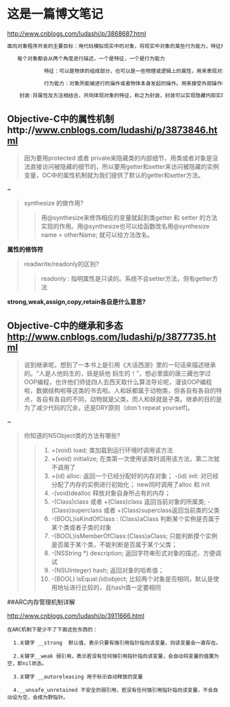 # 这是一篇博文笔记

http://www.cnblogs.com/ludashi/p/3868687.html

~~~objectivec
面向对象程序开发的主要目标：用代码模拟现实中的对象，将现实中对象的某些行为能力，特征用代码表现出来，然后用这些代码来模拟现实中的问题。

　　每个对象都会从两个角度进行描述，一个是特征，一个是行为能力

            特征：可以是物体的组成部分，也可以是一些物理或逻辑上的属性，用来表现对象的形态，构成及状态。

            行为能力：对象所能被进行的操作或者物体本身发起的操作。用来接受外部操作或对外部进行操作。

    封装:将属性及方法相结合，共同体现对象的特征，称之为封装，封装可以实现隐藏内部实现，稳定外部接口
~~~

## Objective-C中的属性机制http://www.cnblogs.com/ludashi/p/3873846.html


> 因为要用protected 或者 private来隐藏类的内部细节，用类或者对象是没法直接访问被隐藏的细节的，所以要用getter和setter来访问被隐藏的实例变量，OC中的属性机制就为我们提供了默认的getter和setter方法。

~

> synthesize 的做作用?
> > 用@synthesize来修饰相应的变量就起到类getter 和 setter 的方法实现的作用。用@synthesize也可以给函数改名用@synthesize name = otherName; 就可以给方法改名。
> > 

**属性的修饰符**

> readwrite/readonly的区别?
> > readonly : 指明属性是只读的。系统不会setter方法，但有getter方法


**strong,weak,assign,copy,retain各自是什么意思?**

## Objective-C中的继承和多态 http://www.cnblogs.com/ludashi/p/3877735.html

> 说到继承呢，想到了一本书上是引用《大话西游》里的一句话来描述继承的。“人是人他妈生的，妖是妖他 妈生的！”，想必里面的唐三藏也学过OOP编程，也许他们师徒四人去西天取什么算法导论呢，漫谈OOP编程啦，数据结构啦等这类的书去啦。人和妖都属于动物类，但各自有各自的特点，各自有各自的不同，动物就是父类，而人和妖就是子类。继承的目的是为了减少代码的冗余，还是DRY原则（don`t repeat yourself)。

~

> 你知道的NSObject类的方法有哪些?
> >  1. +(void) load;  类加载到运行环境时调用该方法
> >  2. +(void) initialize;  在类第一次使用该类时调用该方法，第二次就不调用了
> >  3. +(id) alloc:  返回一个已经分配好的内存对象；  -(id) init: 对已经分配了内存的实例进行初始化； new同时调用了alloc 和 init
> >  4. -(void)dealloc 释放对象自身所占有的内存；
> >  5. -(Class)class 或者 +(Class)class 返回当前对象的所属类;  -(Class)superclass 或者 +(Class)superclass返回当前类的父类
> >  6. -(BOOL)isKindOfClass : (Class)aClass 判断某个实例是否属于某个类或者子类的对象
> >  7. -(BOOL)isMemberOfClass:(Class)aClass;  只能判断摸个实例是否属于某个类，不能判断是否属于某个父类；
> >  8. -(NSString *) description; 返回字符串形式对象的描述，方便调试
> >  9. -(NSUInteger) hash; 返回对象的哈希值；
> >  10. -(BOOL) isEqual:(id)object; 比较两个对象是否相同，默认是使用地址进行比较的，且hash值一定要相同


##ARC内存管理机制详解 

http://www.cnblogs.com/ludashi/p/3911666.html

```
在ARC机制下是少不了下面这些东西的：

  1.关键字 __strong  默认值，表示只要有强引用指针指向该变量，则该变量会一直存在。

  2.关键字__weak 弱引用，表示若没有任何强引用指针指向该变量，会自动将变量的值置为空，即nil状态。

  3.关键字 __autoreleasing 用于标示自动释放的变量

  4.__unsafe_unretained 不安全的弱引用，若没有任何强引用指针指向该变量，不会自动设为空，会成为野指针。
            
```

